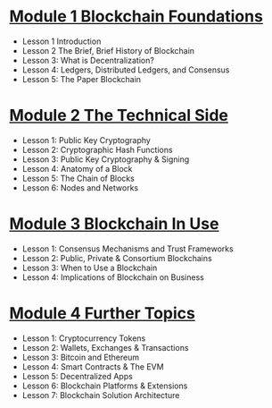 # [Module 1 Blockchain Foundations](module1_blockchain_foundation/Module1.md) 
- Lesson 1 Introduction
- Lesson 2 The Brief, Brief History of Blockchain
- Lesson 3: What is Decentralization?
- Lesson 4: Ledgers, Distributed Ledgers, and Consensus
- Lesson 5: The Paper Blockchain
# [Module 2 The Technical Side](module2_tech_side/module2.md)
- Lesson 1: Public Key Cryptography
- Lesson 2: Cryptographic Hash Functions
- Lesson 3: Public Key Cryptography & Signing
- Lesson 4: Anatomy of a Block
- Lesson 5: The Chain of Blocks
- Lesson 6: Nodes and Networks

# [Module 3 Blockchain In Use](module3_blockchain_in_use/module3.md)
- Lesson 1: Consensus Mechanisms and Trust Frameworks
- Lesson 2: Public, Private & Consortium Blockchains
- Lesson 3: When to Use a Blockchain
- Lesson 4: Implications of Blockchain on Business

# [Module 4 Further Topics](module4_further_topics/module4.md)
- Lesson 1: Cryptocurrency Tokens
- Lesson 2: Wallets, Exchanges & Transactions
- Lesson 3: Bitcoin and Ethereum
- Lesson 4: Smart Contracts & The EVM
- Lesson 5: Decentralized Apps
- Lesson 6: Blockchain Platforms & Extensions
- Lesson 7: Blockchain Solution Architecture


